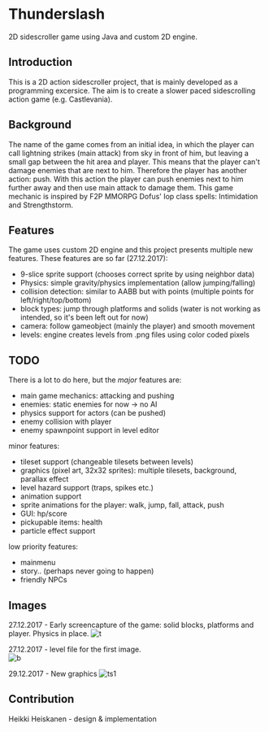 # Thunderslash
2D sidescroller game using Java and custom 2D engine.

## Introduction
This is a 2D action sidescroller project, that is mainly developed as a programming excersice. 
The aim is to create a slower paced sidescrolling action game (e.g. Castlevania). 

## Background 
The name of the game comes from an initial idea, in which the
player can call lightning strikes (main attack) from sky in front of him, but leaving a small gap between the hit area and player.
This means that the player can't damage enemies that are next to him. Therefore the player has another action: push. 
With this action the player can push enemies next to him further away and then use main attack to damage them.
This game mechanic is inspired by F2P MMORPG Dofus' Iop class spells: Intimidation and Strengthstorm.

## Features
The game uses custom 2D engine and this project presents multiple new features. 
These features are so far (27.12.2017):
* 9-slice sprite support (chooses correct sprite by using neighbor data)
* Physics: simple gravity/physics implementation (allow jumping/falling)
* collision detection: similar to AABB but with points (multiple points for left/right/top/bottom)
* block types: jump through platforms and solids (water is not working as intended, so it's been left out for now)
* camera: follow gameobject (mainly the player) and smooth movement
* levels: engine creates levels from .png files using color coded pixels

## TODO
There is a lot to do here, but the *major* features are:
* main game mechanics: attacking and pushing
* enemies: static enemies for now -> no AI
* physics support for actors (can be pushed)
* enemy collision with player
* enemy spawnpoint support in level editor

minor features:
* tileset support (changeable tilesets between levels)
* graphics (pixel art, 32x32 sprites): multiple tilesets, background, parallax effect
* level hazard support (traps, spikes etc.)
* animation support
* sprite animations for the player: walk, jump, fall, attack, push
* GUI: hp/score
* pickupable items: health
* particle effect support

low priority features:
* mainmenu
* story.. (perhaps never going to happen)
* friendly NPCs

## Images
27.12.2017 - Early screencapture of the game: solid blocks, platforms and player. Physics in place.
![t](https://user-images.githubusercontent.com/7894317/34393185-5721752a-eb59-11e7-85de-7406b7c64cef.png)

27.12.2017 - level file for the first image.  
![b](https://user-images.githubusercontent.com/7894317/34393974-1598b9be-eb5f-11e7-909e-f8da8c963e97.png)

29.12.2017 - New graphics
![ts1](https://user-images.githubusercontent.com/7894317/34445227-0e7f92b0-ecdb-11e7-8709-7f915d8f9c9c.png)

## Contribution
Heikki Heiskanen - design & implementation
